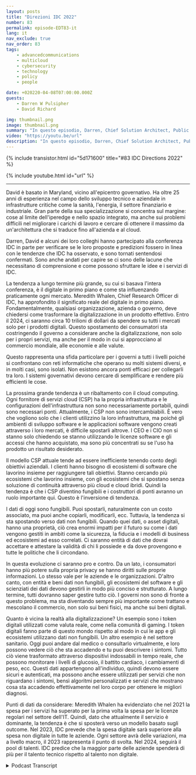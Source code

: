 ```yaml
---
layout: posts
title: "Direzioni IDC 2022"
number: 83
permalink: episode-EDT83-it
lang: it
nav_exclude: true
nav_order: 83
tags:
    - advancedcommunications
    - multicloud
    - cybersecurity
    - technology
    - policy
    - people

date: +020220-04-08T07:00:00.000Z
guests:
    - Darren W Pulsipher
    - David Richard

img: thumbnail.png
image: thumbnail.png
summary: "In questo episodio, Darren, Chief Solution Architect, Public Sector, Intel e David Richard, Lead Solution Architect, Department of Defense, Intel riflettono sulle tendenze e le idee che hanno ricavato dalla conferenza IDC Directions 2022."
video: "https://youtu.be/url"
description: "In questo episodio, Darren, Chief Solution Architect, Public Sector, Intel e David Richard, Lead Solution Architect, Department of Defense, Intel riflettono sulle tendenze e le idee che hanno ricavato dalla conferenza IDC Directions 2022."
---
```


<div>
{% include transistor.html id="5d171600" title="#83 IDC Directions 2022" %}

{% include youtube.html id="url" %}
</div>

---

David è basato in Maryland, vicino all'epicentro governativo. Ha oltre 25 anni di esperienza nel campo dello sviluppo tecnico e aziendale in infrastrutture critiche come la sanità, l'energia, il settore finanziario e industriale. Gran parte della sua specializzazione si concentra sul margine: cose al limite dell'iperedge e nello spazio integrato, ma anche sui problemi difficili nel migliorare i carichi di lavoro e cercare di ottenere il massimo da un'architettura che si traduce fino all'azienda e al cloud.

Darren, David e alcuni dei loro colleghi hanno partecipato alla conferenza IDC in parte per verificare se le loro proposte e predizioni fossero in linea con le tendenze che IDC ha osservato, e sono tornati sentendosi confermati. Sono anche andati per capire se ci sono delle lacune che necessitano di comprensione e come possono sfruttare le idee e i servizi di IDC.

La tendenza a lungo termine più grande, su cui si basava l'intera conferenza, è il digitale in primo piano e come sta influenzando praticamente ogni mercato. Meredith Whalen, Chief Research Officer di IDC, ha approfondito il significato reale del digitale in primo piano. Fondamentalmente, qualsiasi organizzazione, azienda o governo, deve chiedersi come trasformare la digitalizzazione in un prodotto effettivo. Entro il 2024, ci saranno circa 10 trilioni di dollari da spendere su tutti i mercati solo per i prodotti digitali. Questo spostamento dei consumatori sta costringendo il governo a considerare anche la digitalizzazione, non solo per i propri servizi, ma anche per il modo in cui si approcciano al commercio mondiale, alle economie e alle valute.

Questo rappresenta una sfida particolare per i governi a tutti i livelli poiché si confrontano con reti informatiche che operano su molti sistemi diversi, e in molti casi, sono isolati. Non esistono ancora ponti efficaci per collegarli tra loro. I sistemi governativi devono cercare di semplificare e rendere più efficienti le cose.

La prossima grande tendenza è un ribaltamento con il cloud computing. Ogni fornitore di servizi cloud (CSP) ha la propria infrastruttura e le configurazioni dell'infrastruttura non sono necessariamente portabili, quindi sono necessari ponti. Attualmente, i CSP non sono intercambiabili. È vero che vogliono solo che i clienti utilizzino la loro infrastruttura, ma poiché gli ambienti di sviluppo software e le applicazioni software vengono creati attraverso i loro mercati, è difficile spostarli altrove. I CEO e i CIO non si stanno solo chiedendo se stanno utilizzando le licenze software e gli accessi che hanno acquistato, ma sono più concentrati su se l'uso ha prodotto un risultato desiderato.

Il modello CSP attuale tende ad essere inefficiente tenendo conto degli obiettivi aziendali. I clienti hanno bisogno di ecosistemi di software che lavorino insieme per raggiungere tali obiettivi. Stanno cercando più ecosistemi che lavorino insieme, con gli ecosistemi che si spostano senza soluzione di continuità attraverso più cloud e cloud ibridi. Quindi la tendenza è che i CSP diventino fungibili e i costruttori di ponti avranno un ruolo importante qui. Questo è l'inversione di tendenza.

I dati di oggi sono fungibili. Puoi spostarli, naturalmente con un costo associato, ma puoi anche copiarli, modificarli, ecc. Tuttavia, la tendenza si sta spostando verso dati non fungibili. Quando quei dati, o asset digitali, hanno una proprietà, ciò crea enormi impatti per il futuro su come i dati vengono gestiti in ambiti come la sicurezza, la fiducia e i modelli di business ed ecosistemi ad esso correlati. Ci saranno entità di dati che dovrai accettare e attestare la validità di chi li possiede e da dove provengono e tutte le politiche che li circondano.

In questa evoluzione ci saranno pro e contro. Da un lato, i consumatori hanno più potere sulla propria privacy se hanno diritti sulle proprie informazioni. Lo stesso vale per le aziende e le organizzazioni. D'altro canto, con entità e beni dati non fungibili, gli ecosistemi del software e gli scienziati dei dati devono gestirli in modo più conciso e strutturato. A lungo termine, tutti dovranno saper gestire tutto ciò. I governi non sono di fronte a questo problema, ma sta diventando sempre più importante come trattano e mescolano il commercio, non solo sui beni fisici, ma anche sui beni digitali.

Quanto è vicina la realtà alla digitalizzazione? Un esempio sono i token digitali utilizzati come valuta reale, come nella comunità di gaming. I token digitali fanno parte di questo mondo rispetto al modo in cui le app e gli ecosistemi utilizzano dati non fungibili. Un altro esempio è nel settore sanitario. Oggi puoi andare dal medico o consultarlo virtualmente, e loro possono vedere ciò che sta accadendo e tu puoi descrivere i sintomi. Tutto ciò viene trasformato attraverso dispositivi indossabili in tempo reale, che possono monitorare i livelli di glucosio, il battito cardiaco, i cambiamenti di peso, ecc. Questi dati appartengono all'individuo, quindi devono essere sicuri e autenticati, ma possono anche essere utilizzati per servizi che non riguardano i sintomi, bensì algoritmi personalizzati e servizi che mostrano cosa sta accadendo effettivamente nel loro corpo per ottenere le migliori diagnosi.

Punti di dati da considerare: Meredith Whalen ha evidenziato che nel 2021 la spesa per i servizi ha superato per la prima volta la spesa per le licenze regolari nel settore dell'IT. Quindi, dato che attualmente il servizio è dominante, la tendenza è che si sposterà verso un modello basato sugli outcome. Nel 2023, IDC prevede che la spesa digitale sarà superiore alla spesa non digitale in tutte le aziende. Ogni settore avrà delle variazioni, ma a livello macro, il 2023 rappresenta il punto di svolta. Nel 2024, seguirà il pool di talenti. IDC predice che la maggior parte delle aziende spenderà di più per il talento tecnico rispetto al talento non digitale.



<details>
<summary> Podcast Transcript </summary>

<p></p>

</details>
